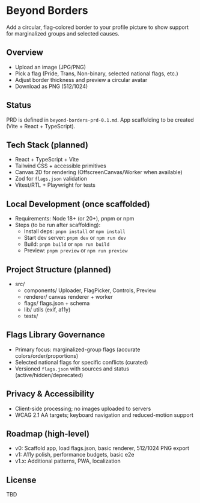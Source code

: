 # Beyond Borders

Add a circular, flag-colored border to your profile picture to show support for marginalized groups and selected causes.

## Overview
- Upload an image (JPG/PNG)
- Pick a flag (Pride, Trans, Non-binary, selected national flags, etc.)
- Adjust border thickness and preview a circular avatar
- Download as PNG (512/1024)

## Status
PRD is defined in `beyond-borders-prd-0.1.md`. App scaffolding to be created (Vite + React + TypeScript).

## Tech Stack (planned)
- React + TypeScript + Vite
- Tailwind CSS + accessible primitives
- Canvas 2D for rendering (OffscreenCanvas/Worker when available)
- Zod for `flags.json` validation
- Vitest/RTL + Playwright for tests

## Local Development (once scaffolded)
- Requirements: Node 18+ (or 20+), pnpm or npm
- Steps (to be run after scaffolding):
  - Install deps: `pnpm install` or `npm install`
  - Start dev server: `pnpm dev` or `npm run dev`
  - Build: `pnpm build` or `npm run build`
  - Preview: `pnpm preview` or `npm run preview`

## Project Structure (planned)
- src/
  - components/ Uploader, FlagPicker, Controls, Preview
  - renderer/ canvas renderer + worker
  - flags/ flags.json + schema
  - lib/ utils (exif, a11y)
  - tests/

## Flags Library Governance
- Primary focus: marginalized-group flags (accurate colors/order/proportions)
- Selected national flags for specific conflicts (curated)
- Versioned `flags.json` with sources and status (active/hidden/deprecated)

## Privacy & Accessibility
- Client-side processing; no images uploaded to servers
- WCAG 2.1 AA targets; keyboard navigation and reduced-motion support

## Roadmap (high-level)
- v0: Scaffold app, load flags.json, basic renderer, 512/1024 PNG export
- v1: A11y polish, performance budgets, basic e2e
- v1.x: Additional patterns, PWA, localization

## License
TBD
